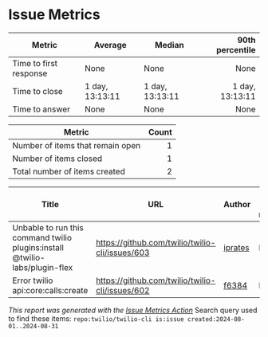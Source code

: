# Issue Metrics

| Metric | Average | Median | 90th percentile |
| --- | --- | --- | ---: |
| Time to first response | None | None | None |
| Time to close | 1 day, 13:13:11 | 1 day, 13:13:11 | 1 day, 13:13:11 |
| Time to answer | None | None | None |

| Metric | Count |
| --- | ---: |
| Number of items that remain open | 1 |
| Number of items closed | 1 |
| Total number of items created | 2 |

| Title | URL | Author | Time to first response | Time to close | Time to answer |
| --- | --- | --- | --- | --- | --- |
| Unbable to run this command twilio plugins:install @twilio-labs/plugin-flex | https://github.com/twilio/twilio-cli/issues/603 | [iprates](https://github.com/iprates) | None | None | None |
| Error twilio api:core:calls:create | https://github.com/twilio/twilio-cli/issues/602 | [f6384](https://github.com/f6384) | None | 1 day, 13:13:11 | None |

_This report was generated with the [Issue Metrics Action](https://github.com/github/issue-metrics)_
Search query used to find these items: `repo:twilio/twilio-cli is:issue created:2024-08-01..2024-08-31`
